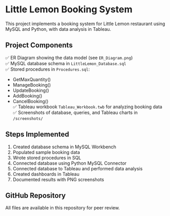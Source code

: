 # Little Lemon Booking System

This project implements a booking system for Little Lemon restaurant using MySQL and Python, with data analysis in Tableau.

## Project Components

✅ ER Diagram showing the data model (see `ER_Diagram.png`)  
✅ MySQL database schema in `LittleLemon_Database.sql`  
✅ Stored procedures in `Procedures.sql`:  
- GetMaxQuantity()
- ManageBooking()
- UpdateBooking()
- AddBooking()
- CancelBooking()  
✅ Tableau workbook `Tableau_Workbook.twb` for analyzing booking data  
✅ Screenshots of database, queries, and Tableau charts in `/screenshots/`

## Steps Implemented

1. Created database schema in MySQL Workbench
2. Populated sample booking data
3. Wrote stored procedures in SQL
4. Connected database using Python MySQL Connector
5. Connected database to Tableau and performed data analysis
6. Created dashboards in Tableau
7. Documented results with PNG screenshots

## GitHub Repository

All files are available in this repository for peer review.

